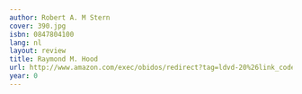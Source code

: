 ```yaml
---
author: Robert A. M Stern
cover: 390.jpg
isbn: 0847804100
lang: nl
layout: review
title: Raymond M. Hood
url: http://www.amazon.com/exec/obidos/redirect?tag=ldvd-20%26link_code=xm2%26camp=2025%26creative=165953%26path=http://www.amazon.com/gp/redirect.html%253fASIN=0847804100%2526tag=ldvd-20%2526lcode=xm2%2526cID=2025%2526ccmID=165953%2526location=/o/ASIN/0847804100%25253FSubscriptionId=0VJDVJ14KM0P0VXDCQ82
year: 0
---
```


